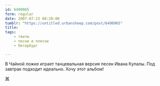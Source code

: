 ```yaml
---
id: 6490965
form: regular
date: 2007-07-23 08:20:00
tumblr: "https://untitled.urbansheep.com/post/6490965"
title:
tags:
    - твиты
    - песни и пляски
    - Петербург

---
```


<p>В Чайной ложке играет танцевальная версия песен Ивана Купалы. Под завтрак подходит идеально. Хочу этот альбом!</p>

<p><a href="http://twitter.com/urbansheep/statuses/163454332">⌘</a></p>

